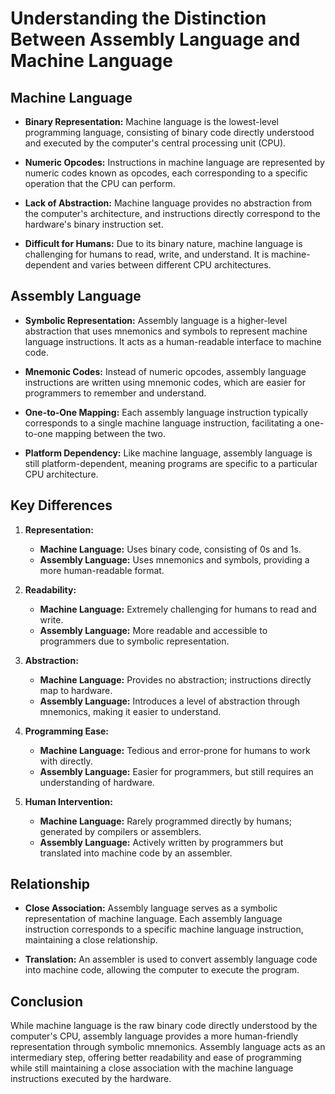 # Understanding the Distinction Between Assembly Language and Machine Language

## Machine Language

- **Binary Representation:** Machine language is the lowest-level programming language, consisting of binary code directly understood and executed by the computer's central processing unit (CPU).

- **Numeric Opcodes:** Instructions in machine language are represented by numeric codes known as opcodes, each corresponding to a specific operation that the CPU can perform.

- **Lack of Abstraction:** Machine language provides no abstraction from the computer's architecture, and instructions directly correspond to the hardware's binary instruction set.

- **Difficult for Humans:** Due to its binary nature, machine language is challenging for humans to read, write, and understand. It is machine-dependent and varies between different CPU architectures.

## Assembly Language

- **Symbolic Representation:** Assembly language is a higher-level abstraction that uses mnemonics and symbols to represent machine language instructions. It acts as a human-readable interface to machine code.

- **Mnemonic Codes:** Instead of numeric opcodes, assembly language instructions are written using mnemonic codes, which are easier for programmers to remember and understand.

- **One-to-One Mapping:** Each assembly language instruction typically corresponds to a single machine language instruction, facilitating a one-to-one mapping between the two.

- **Platform Dependency:** Like machine language, assembly language is still platform-dependent, meaning programs are specific to a particular CPU architecture.

## Key Differences

1. **Representation:**
   - **Machine Language:** Uses binary code, consisting of 0s and 1s.
   - **Assembly Language:** Uses mnemonics and symbols, providing a more human-readable format.

2. **Readability:**
   - **Machine Language:** Extremely challenging for humans to read and write.
   - **Assembly Language:** More readable and accessible to programmers due to symbolic representation.

3. **Abstraction:**
   - **Machine Language:** Provides no abstraction; instructions directly map to hardware.
   - **Assembly Language:** Introduces a level of abstraction through mnemonics, making it easier to understand.

4. **Programming Ease:**
   - **Machine Language:** Tedious and error-prone for humans to work with directly.
   - **Assembly Language:** Easier for programmers, but still requires an understanding of hardware.

5. **Human Intervention:**
   - **Machine Language:** Rarely programmed directly by humans; generated by compilers or assemblers.
   - **Assembly Language:** Actively written by programmers but translated into machine code by an assembler.

## Relationship

- **Close Association:** Assembly language serves as a symbolic representation of machine language. Each assembly language instruction corresponds to a specific machine language instruction, maintaining a close relationship.

- **Translation:** An assembler is used to convert assembly language code into machine code, allowing the computer to execute the program.

## Conclusion

While machine language is the raw binary code directly understood by the computer's CPU, assembly language provides a more human-friendly representation through symbolic mnemonics. Assembly language acts as an intermediary step, offering better readability and ease of programming while still maintaining a close association with the machine language instructions executed by the hardware.
